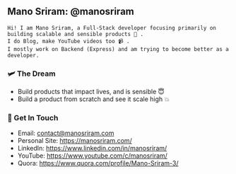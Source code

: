 ## Mano Sriram: @manosriram
```
Hi! I am Mano Sriram, a Full-Stack developer focusing primarily on building scalable and sensible products 📖 .
I do Blog, make YouTube videos too 📹 .
I mostly work on Backend (Express) and am trying to become better as a developer.
```

### 🛩 The Dream

-   Build products that impact lives, and is sensible 😇
-   Build a product from scratch and see it scale high 💥

### 📱 Get In Touch

-   Email: contact@manosriram.com
-   Personal Site: https://manosriram.com/
-   LinkedIn: https://www.linkedin.com/in/manosriram/
-   YouTube: https://www.youtube.com/c/manosriram/
-   Quora: https://www.quora.com/profile/Mano-Sriram-3/
